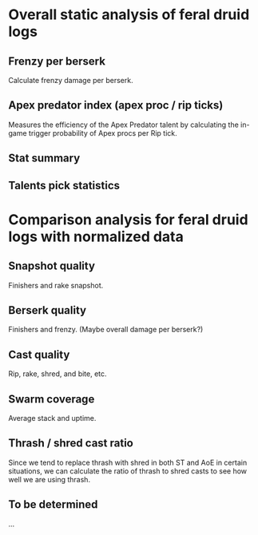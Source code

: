 # Overall static analysis of feral druid logs

## Frenzy per berserk

Calculate frenzy damage per berserk.

## Apex predator index (apex proc / rip ticks)

Measures the efficiency of the Apex Predator talent by calculating the in-game trigger probability of Apex procs per Rip tick.

## Stat summary

## Talents pick statistics

# Comparison analysis for feral druid logs **with normalized data**

## Snapshot quality

Finishers and rake snapshot.

## Berserk quality

Finishers and frenzy. (Maybe overall damage per berserk?)

## Cast quality

Rip, rake, shred, and bite, etc.

## Swarm coverage

Average stack and uptime.

## Thrash / shred cast ratio

Since we tend to replace thrash with shred in both ST and AoE in certain situations, we can calculate the ratio of thrash to shred casts to see how well we are using thrash.

## To be determined

...